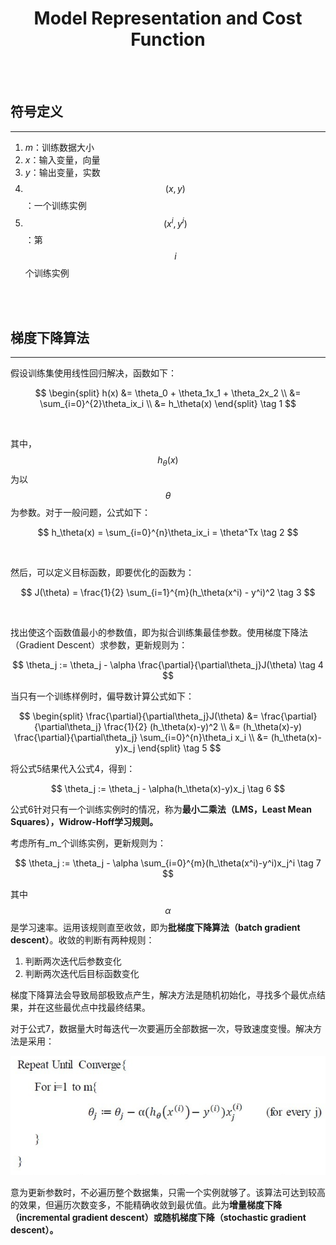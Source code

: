 # <center>Model Representation and Cost Function</center>

<br></br>



## 符号定义
----
1. _m_：训练数据大小
2. _x_：输入变量，向量
3. _y_：输出变量，实数
4. $$ (x, y) $$：一个训练实例
5. $$ (x^{i}, y^{i}) $$：第$$ i $$个训练实例

<br></br>



## 梯度下降算法
----
假设训练集使用线性回归解决，函数如下：

$$
\begin{split}
h(x) &= \theta_0 + \theta_1x_1 + \theta_2x_2 \\
&= \sum_{i=0}^{2}\theta_ix_i \\
&= h_\theta(x)
\end{split} \tag 1
$$

<br>

其中，$$ h_\theta(x) $$为以$$ \theta $$为参数。对于一般问题，公式如下：

$$ 
h_\theta(x) = \sum_{i=0}^{n}\theta_ix_i = \theta^Tx \tag 2
$$

<br>

然后，可以定义目标函数，即要优化的函数为：

$$
J(\theta) = \frac{1}{2} \sum_{i=1}^{m}(h_\theta(x^i) - y^i)^2 \tag 3
$$

<br>

找出使这个函数值最小的参数值，即为拟合训练集最佳参数。使用梯度下降法（Gradient Descent）求参数，更新规则为：

$$
\theta_j := \theta_j - \alpha \frac{\partial}{\partial\theta_j}J(\theta) \tag 4
$$

当只有一个训练样例时，偏导数计算公式如下：

$$
\begin{split}
\frac{\partial}{\partial\theta_j}J(\theta) &= \frac{\partial}{\partial\theta_j} \frac{1}{2} (h_\theta(x)-y)^2 \\
&= (h_\theta(x)-y) \frac{\partial}{\partial\theta_j} \sum_{i=0}^{n}\theta_i x_i \\
&= (h_\theta(x)-y)x_j 
\end{split} \tag 5
$$

将公式5结果代入公式4，得到：

$$
\theta_j := \theta_j - \alpha(h_\theta(x)-y)x_j \tag 6
$$

公式6针对只有一个训练实例时的情况，称为**最小二乘法（LMS，Least Mean Squares），Widrow-Hoff学习规则。**

考虑所有_m_个训练实例，更新规则为：

$$
\theta_j := \theta_j - \alpha \sum_{i=0}^{m}(h_\theta(x^i)-y^i)x_j^i \tag 7
$$

其中$$ \alpha $$是学习速率。运用该规则直至收敛，即为**批梯度下降算法（batch gradient descent）**。收敛的判断有两种规则：
1. 判断两次迭代后参数变化
2. 判断两次迭代后目标函数变化

梯度下降算法会导致局部极致点产生，解决方法是随机初始化，寻找多个最优点结果，并在这些最优点中找最终结果。

对于公式7，数据量大时每迭代一次要遍历全部数据一次，导致速度变慢。解决方法是采用：

<p align="center">
  <img src="./Images/week1_1.png" width = "550"/>
</p>

意为更新参数时，不必遍历整个数据集，只需一个实例就够了。该算法可达到较高的效果，但遍历次数变多，不能精确收敛到最优值。此为**增量梯度下降（incremental gradient descent）或随机梯度下降（stochastic gradient descent）。**

<br></br>
